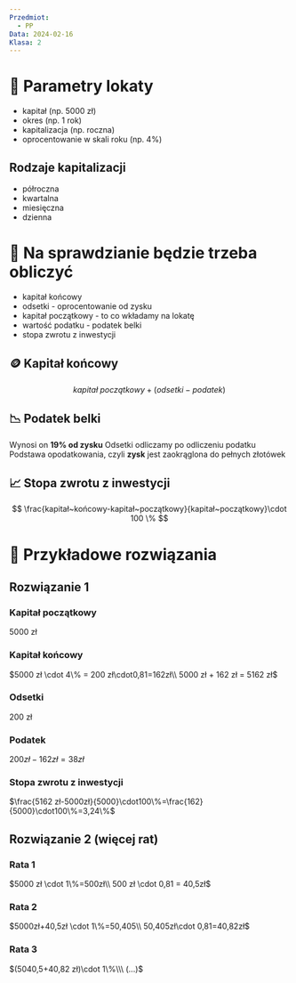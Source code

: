 ```yaml
---
Przedmiot:
  - PP
Data: 2024-02-16
Klasa: 2
---
```

# 🏦 Parametry lokaty
- kapitał (np. 5000 zł)
- okres (np. 1 rok)
- kapitalizacja (np. roczna)
- oprocentowanie w skali roku (np. 4%)
## Rodzaje kapitalizacji
- półroczna
- kwartalna
- miesięczna
- dzienna
# 📝 Na sprawdzianie będzie trzeba obliczyć

- kapitał końcowy
- odsetki - oprocentowanie od zysku
- kapitał początkowy - to co wkładamy na lokatę
- wartość podatku - podatek belki
- stopa zwrotu z inwestycji
## 🪙 Kapitał końcowy

$$ kapitał~początkowy + (odsetki-podatek) $$
## 📉 Podatek belki
Wynosi on **19% od zysku**
Odsetki odliczamy po odliczeniu podatku
Podstawa opodatkowania, czyli **zysk** jest zaokrąglona do pełnych złotówek
## 📈 Stopa zwrotu z inwestycji

$$ \frac{kapitał~końcowy-kapitał~początkowy}{kapitał~początkowy}\cdot 100 \% $$
# 🧮 Przykładowe rozwiązania
## Rozwiązanie 1
### Kapitał początkowy
5000 zł
### Kapitał końcowy
$5000 zł \cdot 4\% = 200 zł\cdot0,81=162zł\\ 5000 zł + 162 zł = 5162 zł$
### Odsetki
200 zł
### Podatek
$200 zł - 162 zł =38zł$
### Stopa zwrotu z inwestycji
$\frac{5162 zł-5000zł}{5000}\cdot100\%=\frac{162}{5000}\cdot100\%=3,24\%$
## Rozwiązanie 2 (więcej rat)
### Rata 1
$5000 zł \cdot 1\%=500zł\\ 500 zł \cdot 0,81 = 40,5zł$
### Rata 2
$5000zł+40,5zł \cdot 1\%=50,405\\ 50,405zł\cdot 0,81=40,82zł$
### Rata 3
$(5040,5+40,82 zł)\cdot 1\%\\\ (...)$